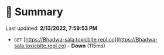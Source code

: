# 📖 Summary
Last updated: **2/13/2022, 7:59:53 PM**

- `GET` [https://Bhadwa-sala.toxicblte.repl.co](https://Bhadwa-sala.toxicblte.repl.co) - **Down** (115ms)
